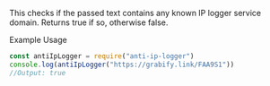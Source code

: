 This checks if the passed text contains any known IP logger service domain. Returns true if so, otherwise false.

Example Usage
```javascript
const antiIpLogger = require("anti-ip-logger")
console.log(antiIpLogger("https://grabify.link/FAA9S1"))
//Output: true
```